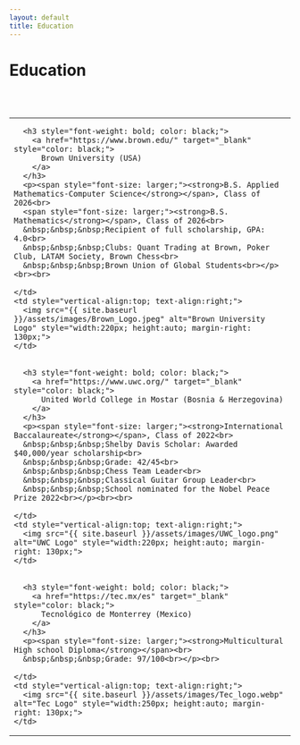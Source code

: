 ```yaml
---
layout: default
title: Education
---
```


<div class="center">
    <h1> Education</h1>
</div>
<br>
<br>
<table style="width:100%;">
  <tr>
    <td style="vertical-align:top;">

      <h3 style="font-weight: bold; color: black;">
        <a href="https://www.brown.edu/" target="_blank" style="color: black;">
          Brown University (USA)
        </a>
      </h3>
      <p><span style="font-size: larger;"><strong>B.S. Applied Mathematics-Computer Science</strong></span>, Class of 2026<br>
      <span style="font-size: larger;"><strong>B.S. Mathematics</strong></span>, Class of 2026<br>
      &nbsp;&nbsp;&nbsp;Recipient of full scholarship, GPA: 4.0<br>
      &nbsp;&nbsp;&nbsp;Clubs: Quant Trading at Brown, Poker Club, LATAM Society, Brown Chess<br>
      &nbsp;&nbsp;&nbsp;Brown Union of Global Students<br></p><br><br>

    </td>
    <td style="vertical-align:top; text-align:right;">
      <img src="{{ site.baseurl }}/assets/images/Brown_Logo.jpeg" alt="Brown University Logo" style="width:220px; height:auto; margin-right: 130px;">
    </td>
  </tr>
  <tr>
    <td style="vertical-align:top;">

      <h3 style="font-weight: bold; color: black;">
        <a href="https://www.uwc.org/" target="_blank" style="color: black;">
          United World College in Mostar (Bosnia & Herzegovina)
        </a>
      </h3>
      <p><span style="font-size: larger;"><strong>International Baccalaureate</strong></span>, Class of 2022<br>
      &nbsp;&nbsp;&nbsp;Shelby Davis Scholar: Awarded $40,000/year scholarship<br>
      &nbsp;&nbsp;&nbsp;Grade: 42/45<br>
      &nbsp;&nbsp;&nbsp;Chess Team Leader<br>
      &nbsp;&nbsp;&nbsp;Classical Guitar Group Leader<br>
      &nbsp;&nbsp;&nbsp;School nominated for the Nobel Peace Prize 2022<br></p><br><br>

    </td>
    <td style="vertical-align:top; text-align:right;">
      <img src="{{ site.baseurl }}/assets/images/UWC_logo.png" alt="UWC Logo" style="width:220px; height:auto; margin-right: 130px;">
    </td>
  </tr>
  <tr>
    <td style="vertical-align:top;">

      <h3 style="font-weight: bold; color: black;">
        <a href="https://tec.mx/es" target="_blank" style="color: black;">
          Tecnológico de Monterrey (Mexico)
        </a>
      </h3>
      <p><span style="font-size: larger;"><strong>Multicultural High school Diploma</strong></span><br>
      &nbsp;&nbsp;&nbsp;Grade: 97/100<br></p><br>

    </td>
    <td style="vertical-align:top; text-align:right;">
      <img src="{{ site.baseurl }}/assets/images/Tec_logo.webp" alt="Tec Logo" style="width:250px; height:auto; margin-right: 130px;">
    </td>
  </tr>
</table>
